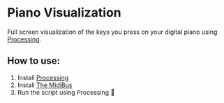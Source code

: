 # Piano Visualization

Full screen visualization of the keys you press on your digital piano using [Processing](https://processing.org/).

## How to use:

1. Install [Processing](https://processing.org/download/)
2. Install [The MidiBus](https://github.com/sparks/themidibus)
3. Run the script using Processing :rocket:
